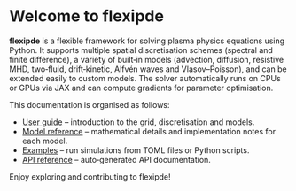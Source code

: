 # Welcome to flexipde

**flexipde** is a flexible framework for solving plasma physics equations using Python.  It
supports multiple spatial discretisation schemes (spectral and finite difference),
a variety of built‑in models (advection, diffusion, resistive MHD, two‑fluid, drift‑kinetic, Alfvén waves and Vlasov–Poisson), and can be extended easily
to custom models.  The solver automatically runs on CPUs or GPUs via JAX
and can compute gradients for parameter optimisation.

This documentation is organised as follows:

- [User guide](user_guide.md) – introduction to the grid, discretisation and models.
- [Model reference](models.md) – mathematical details and implementation notes for each model.
- [Examples](examples.md) – run simulations from TOML files or Python scripts.
- [API reference](reference.md) – auto‑generated API documentation.

Enjoy exploring and contributing to flexipde!